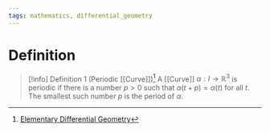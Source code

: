 ```yaml
---
tags: mathematics, differential_geometry
---
```


# Definition

> [!info] Definition 1 (Periodic [[Curve]])[^1]
> A [[Curve]] $\alpha: I \rightarrow \mathbb{R}^3$ is periodic if there is a number $p > 0$ such that $\alpha(t + p) = \alpha(t)$ for all $t$. The smallest such number $p$ is the period of $\alpha$.

[^1]: [Elementary Differential Geometry](zotero://open-pdf/library/items/F6CCEWIU?page=36)